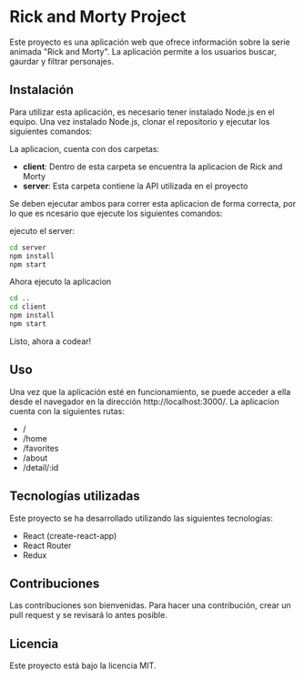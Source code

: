 # Rick and Morty Project

Este proyecto es una aplicación web que ofrece información sobre la serie animada "Rick and Morty". La aplicación permite a los usuarios buscar, gaurdar y filtrar personajes.

## Instalación

Para utilizar esta aplicación, es necesario tener instalado Node.js en el equipo. Una vez instalado Node.js, clonar el repositorio y ejecutar los siguientes comandos:

La aplicacion, cuenta con dos carpetas:

- **client**: Dentro de esta carpeta se encuentra la aplicacion de Rick and Morty
- **server**: Esta carpeta contiene la API utilizada en el proyecto

Se deben ejecutar ambos para correr esta aplicacion de forma correcta, por lo que es ncesario que ejecute los siguientes comandos:

ejecuto el server:

```bash
cd server
npm install
npm start
```

Ahora ejecuto la aplicacion

```bash
cd ..
cd client
npm install
npm start

```

Listo, ahora a codear!

## Uso

Una vez que la aplicación esté en funcionamiento, se puede acceder a ella desde el navegador en la dirección http://localhost:3000/. La aplicacion cuenta con la siguientes rutas:

- /
- /home
- /favorites
- /about
- /detail/:id

## Tecnologías utilizadas

Este proyecto se ha desarrollado utilizando las siguientes tecnologías:

- React (create-react-app)
- React Router
- Redux

## Contribuciones

Las contribuciones son bienvenidas. Para hacer una contribución, crear un pull request y se revisará lo antes posible.

## Licencia

Este proyecto está bajo la licencia MIT.
